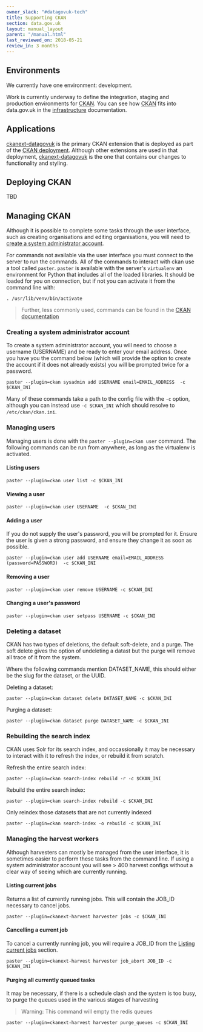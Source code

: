 ```yaml
---
owner_slack: "#datagovuk-tech"
title: Supporting CKAN
section: data.gov.uk
layout: manual_layout
parent: "/manual.html"
last_reviewed_on: 2018-05-21
review_in: 3 months
---
```

[ckan]: https://ckan.org
[ckanext-datagovuk]: apps/ckanext_datagovuk
[ckan deployment]: https://github.com/alphagov/datagovuk_ckan_deployment
[infrastructure]: https://github.com/alphagov/datagovuk_infrastructure
[ckandocs]: http://docs.ckan.org/en/ckan-2.7.3/maintaining/paster.html

## Environments

We currently have one environment: development.

Work is currently underway to define the integration, staging and production environments for [CKAN][ckan]. You can see
how [CKAN][ckan] fits into data.gov.uk in the [infrastructure] documentation.

## Applications

[ckanext-datagovuk] is the primary CKAN extension that is deployed as part of the [CKAN deployment][ckan deployment].
Although other extensions are used in that deployment, [ckanext-datagovuk] is the one that contains our changes
to functionality and styling.

## Deploying CKAN

TBD

## Managing CKAN

Although it is possible to complete some tasks through the user interface, such as creating organisations and
editing organisations, you will need to [create a system administrator account](#creating-a-system-administrator-account).

For commands not available via the user interface you must connect to the server to run the commands.
All of the commands to interact with ckan use a tool called `paster`. `paster` is available
with the server's `virtualenv` an environment for Python that includes all of the loaded libraries.
It should be loaded for you on connection, but if not you can activate it from the command line with:

```
. /usr/lib/venv/bin/activate
```

> Further, less commonly used, commands can be found in the [CKAN documentation][ckandocs]

### Creating a system administrator account

To create a system administrator account, you will need to choose a username (USERNAME) and be ready to enter
your email address.  Once you have you the command below (which will provide the option to create the account
if it does not already exists) you will be prompted twice for a password.

```
paster --plugin=ckan sysadmin add USERNAME email=EMAIL_ADDRESS  -c $CKAN_INI
```

Many of these commands take a path to the config file with the `-c` option, although you can instead use
`-c $CKAN_INI` which should resolve to `/etc/ckan/ckan.ini`.

### Managing users

Managing users is done with the `paster --plugin=ckan user` command. The following commands can be run
from anywhere, as long as the virtualenv is activated.

#### Listing users

```
paster --plugin=ckan user list -c $CKAN_INI
```

#### Viewing a user

```
paster --plugin=ckan user USERNAME  -c $CKAN_INI
```

#### Adding a user

If you do not supply the user's password, you will be prompted for it.  Ensure the user is given a
strong password, and ensure they change it as soon as possible.

```
paster --plugin=ckan user add USERNAME email=EMAIL_ADDRESS (password=PASSWORD)  -c $CKAN_INI
```

#### Removing a user

```
paster --plugin=ckan user remove USERNAME -c $CKAN_INI
```

#### Changing a user's password

```
paster --plugin=ckan user setpass USERNAME -c $CKAN_INI
```

### Deleting a dataset

CKAN has two types of deletions, the default soft-delete, and a purge.  The soft delete gives the option of
undeleting a datast but the purge will remove all trace of it from the system.

Where the following commands mention DATASET_NAME, this should either be the slug for the dataset, or the
UUID.

Deleting a dataset:

```
paster --plugin=ckan dataset delete DATASET_NAME -c $CKAN_INI
```

Purging a dataset:

```
paster --plugin=ckan dataset purge DATASET_NAME -c $CKAN_INI
```


### Rebuilding the search index

CKAN uses Solr for its search index, and occassionally it may be necessary to interact with it
to refresh the index, or rebuild it from scratch.

Refresh the entire search index:

```
paster --plugin=ckan search-index rebuild -r -c $CKAN_INI
```

Rebuild the entire search index:

```
paster --plugin=ckan search-index rebuild -c $CKAN_INI
```

Only reindex those datasets that are not currently indexed

```
paster --plugin=ckan search-index -o rebuild -c $CKAN_INI
```


### Managing the harvest workers

Although harvesters can mostly be managed from the user interface, it is
sometimes easier to perform these tasks from the command line. If using
a system administrator account you will see > 400 harvest configs without
a clear way of seeing which are currently running.

#### Listing current jobs

Returns a list of currently running jobs.  This will contain the
JOB_ID necessary to cancel jobs.

```
paster --plugin=ckanext-harvest harvester jobs -c $CKAN_INI
```


#### Cancelling a current job

To cancel a currently running job, you will require a JOB_ID from the
[Listing current jobs](#listing-current-jobs) section.

```
paster --plugin=ckanext-harvest harvester job_abort JOB_ID -c $CKAN_INI
```

#### Purging all currently queued tasks

It may be necessary, if there is a schedule clash and the system is too busy,
to purge the queues used in the various stages of harvesting

> Warning: This command will empty the redis queues

```
paster --plugin=ckanext-harvest harvester purge_queues -c $CKAN_INI
```

